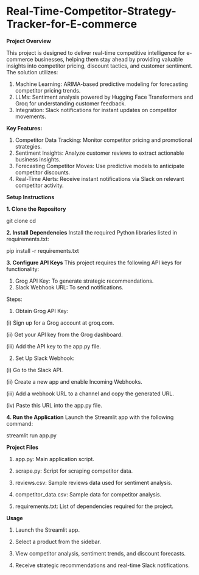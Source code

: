 # Real-Time-Competitor-Strategy-Tracker-for-E-commerce

**Project Overview** 


This project is designed to deliver real-time competitive intelligence for e-commerce businesses, helping them stay ahead by providing valuable insights into competitor pricing, discount tactics, and customer sentiment. The solution utilizes:

1. Machine Learning: ARIMA-based predictive modeling for forecasting competitor pricing trends.
2. LLMs: Sentiment analysis powered by Hugging Face Transformers and Groq for understanding customer feedback.
3. Integration: Slack notifications for instant updates on competitor movements.

**Key Features:**

1. Competitor Data Tracking: Monitor competitor pricing and promotional strategies.
2. Sentiment Insights: Analyze customer reviews to extract actionable business insights.
3. Forecasting Competitor Moves: Use predictive models to anticipate competitor discounts.
4. Real-Time Alerts: Receive instant notifications via Slack on relevant competitor activity.

**Setup Instructions**

**1. Clone the Repository**

git clone <repository-url>
cd <repository-directory>

**2. Install Dependencies**
Install the required Python libraries listed in requirements.txt:

pip install -r requirements.txt

**3. Configure API Keys**
This project requires the following API keys for functionality:

1. Grog API Key: To generate strategic recommendations.
2. Slack Webhook URL: To send notifications.

Steps:

1. Obtain Grog API Key:

(i) Sign up for a Grog account at groq.com.

(ii) Get your API key from the Grog dashboard.

(iii) Add the API key to the app.py file.

2. Set Up Slack Webhook:

(i) Go to the Slack API.

(ii) Create a new app and enable Incoming Webhooks.

(iii) Add a webhook URL to a channel and copy the generated URL.

(iv) Paste this URL into the app.py file.


**4. Run the Application**
Launch the Streamlit app with the following command:

streamlit run app.py

**Project Files**
1. app.py: Main application script.
   
2. scrape.py: Script for scraping competitor data.
  
3. reviews.csv: Sample reviews data used for sentiment analysis.
  
4. competitor_data.csv: Sample data for competitor analysis.
  
5. requirements.txt: List of dependencies required for the project.

**Usage**
1. Launch the Streamlit app.
 
2. Select a product from the sidebar.
  
3. View competitor analysis, sentiment trends, and discount forecasts.
 
4. Receive strategic recommendations and real-time Slack notifications.
